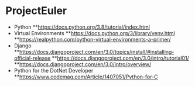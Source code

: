 # ProjectEuler
* Python
**https://docs.python.org/3.8/tutorial/index.html
* Virtual Environments
**https://docs.python.org/3/library/venv.html
**https://realpython.com/python-virtual-environments-a-primer/
* Django
**https://docs.djangoproject.com/en/3.0/topics/install/#installing-official-release
**https://docs.djangoproject.com/en/3.0/intro/tutorial01/
**https://docs.djangoproject.com/en/3.0/intro/overview/
* Python for the DotNet Developer
**https://www.codemag.com/Article/1407051/Python-for-C
